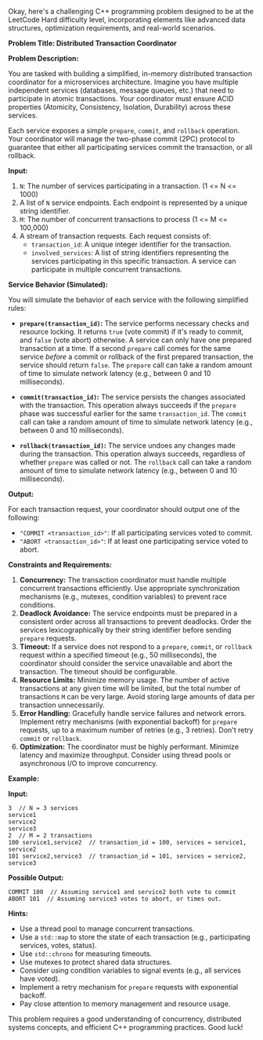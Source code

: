 Okay, here's a challenging C++ programming problem designed to be at the LeetCode Hard difficulty level, incorporating elements like advanced data structures, optimization requirements, and real-world scenarios.

**Problem Title: Distributed Transaction Coordinator**

**Problem Description:**

You are tasked with building a simplified, in-memory distributed transaction coordinator for a microservices architecture.  Imagine you have multiple independent services (databases, message queues, etc.) that need to participate in atomic transactions.  Your coordinator must ensure ACID properties (Atomicity, Consistency, Isolation, Durability) across these services.

Each service exposes a simple `prepare`, `commit`, and `rollback` operation. Your coordinator will manage the two-phase commit (2PC) protocol to guarantee that either all participating services commit the transaction, or all rollback.

**Input:**

1.  `N`: The number of services participating in a transaction. (1 <= N <= 1000)
2.  A list of `N` service endpoints. Each endpoint is represented by a unique string identifier.
3.  `M`: The number of concurrent transactions to process (1 <= M <= 100,000)
4.  A stream of transaction requests. Each request consists of:
    *   `transaction_id`: A unique integer identifier for the transaction.
    *   `involved_services`: A list of string identifiers representing the services participating in this specific transaction. A service can participate in multiple concurrent transactions.

**Service Behavior (Simulated):**

You will simulate the behavior of each service with the following simplified rules:

*   **`prepare(transaction_id)`:**  The service performs necessary checks and resource locking. It returns `true` (vote commit) if it's ready to commit, and `false` (vote abort) otherwise. A service can only have one prepared transaction at a time. If a second `prepare` call comes for the same service *before* a commit or rollback of the first prepared transaction, the service should return `false`. The `prepare` call can take a random amount of time to simulate network latency (e.g., between 0 and 10 milliseconds).

*   **`commit(transaction_id)`:** The service persists the changes associated with the transaction. This operation always succeeds if the `prepare` phase was successful earlier for the same `transaction_id`. The `commit` call can take a random amount of time to simulate network latency (e.g., between 0 and 10 milliseconds).

*   **`rollback(transaction_id)`:** The service undoes any changes made during the transaction. This operation always succeeds, regardless of whether `prepare` was called or not.  The `rollback` call can take a random amount of time to simulate network latency (e.g., between 0 and 10 milliseconds).

**Output:**

For each transaction request, your coordinator should output one of the following:

*   `"COMMIT <transaction_id>"`: If all participating services voted to commit.
*   `"ABORT <transaction_id>"`: If at least one participating service voted to abort.

**Constraints and Requirements:**

1.  **Concurrency:** The transaction coordinator must handle multiple concurrent transactions efficiently. Use appropriate synchronization mechanisms (e.g., mutexes, condition variables) to prevent race conditions.
2.  **Deadlock Avoidance:**  The service endpoints must be prepared in a consistent order across all transactions to prevent deadlocks.  Order the services lexicographically by their string identifier before sending `prepare` requests.
3.  **Timeout:** If a service does not respond to a `prepare`, `commit`, or `rollback` request within a specified timeout (e.g., 50 milliseconds), the coordinator should consider the service unavailable and abort the transaction. The timeout should be configurable.
4.  **Resource Limits:**  Minimize memory usage. The number of active transactions at any given time will be limited, but the total number of transactions `M` can be very large. Avoid storing large amounts of data per transaction unnecessarily.
5.  **Error Handling:**  Gracefully handle service failures and network errors. Implement retry mechanisms (with exponential backoff) for `prepare` requests, up to a maximum number of retries (e.g., 3 retries). Don't retry `commit` or `rollback`.
6.  **Optimization:** The coordinator must be highly performant.  Minimize latency and maximize throughput. Consider using thread pools or asynchronous I/O to improve concurrency.

**Example:**

**Input:**

```
3  // N = 3 services
service1
service2
service3
2  // M = 2 transactions
100 service1,service2  // transaction_id = 100, services = service1, service2
101 service2,service3  // transaction_id = 101, services = service2, service3
```

**Possible Output:**

```
COMMIT 100  // Assuming service1 and service2 both vote to commit
ABORT 101  // Assuming service3 votes to abort, or times out.
```

**Hints:**

*   Use a thread pool to manage concurrent transactions.
*   Use a `std::map` to store the state of each transaction (e.g., participating services, votes, status).
*   Use `std::chrono` for measuring timeouts.
*   Use mutexes to protect shared data structures.
*   Consider using condition variables to signal events (e.g., all services have voted).
*   Implement a retry mechanism for `prepare` requests with exponential backoff.
*   Pay close attention to memory management and resource usage.

This problem requires a good understanding of concurrency, distributed systems concepts, and efficient C++ programming practices. Good luck!
